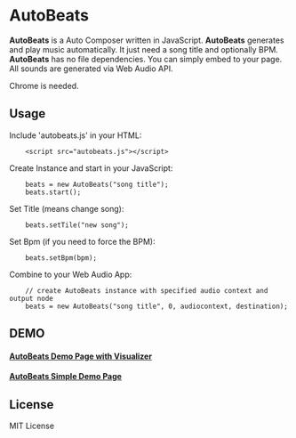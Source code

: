 AutoBeats
=========

<b>AutoBeats</b> is a Auto Composer written in JavaScript.
<b>AutoBeats</b> generates and play music automatically. It just need a song title and optionally BPM.  
<b>AutoBeats</b> has no file dependencies. You can simply embed to your page. All sounds are generated via Web Audio API.

Chrome is needed.

## Usage
Include 'autobeats.js' in your HTML:

```
	<script src="autobeats.js"></script>
```

Create Instance and start in your JavaScript:

```
	beats = new AutoBeats("song title");
	beats.start();
```

Set Title (means change song):

```
	beats.setTile("new song");
```

Set Bpm (if you need to force the BPM):

```
	beats.setBpm(bpm);
```

Combine to your Web Audio App:

```
	// create AutoBeats instance with specified audio context and output node
	beats = new AutoBeats("song title", 0, audiocontext, destination);
```

## DEMO
#### [AutoBeats Demo Page with Visualizer](http://g200kg.github.com/AutoBeats/)
#### [AutoBeats Simple Demo Page](http://g200kg.github.com/AutoBeats/simple.html)

## License
 MIT License
